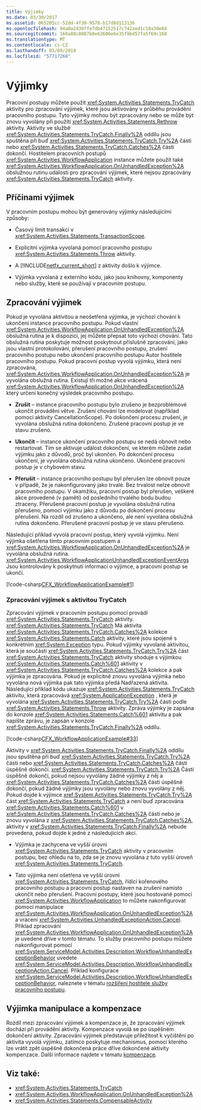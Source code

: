 ```yaml
---
title: Výjimky
ms.date: 03/30/2017
ms.assetid: 065205cc-52dd-4f30-9578-b17d8d113136
ms.openlocfilehash: 94a0a2430ffe7db47152517c742aed1c18a39e64
ms.sourcegitcommit: 160a88c8087b0e63606e6e35f9bd57fa5f69c168
ms.translationtype: MT
ms.contentlocale: cs-CZ
ms.lasthandoff: 03/09/2019
ms.locfileid: "57717268"
---
```

# <a name="exceptions"></a>Výjimky
Pracovní postupy můžete použít <xref:System.Activities.Statements.TryCatch> aktivity pro zpracování výjimek, které jsou aktivovány v průběhu provádění pracovního postupu. Tyto výjimky mohou být zpracovány nebo se může být znovu vyvolány při použití <xref:System.Activities.Statements.Rethrow> aktivity. Aktivity ve službě <xref:System.Activities.Statements.TryCatch.Finally%2A> oddílu jsou spuštěna při buď <xref:System.Activities.Statements.TryCatch.Try%2A> části nebo <xref:System.Activities.Statements.TryCatch.Catches%2A> části dokončí. Hostitelem pracovních postupů <xref:System.Activities.WorkflowApplication> instance můžete použít také <xref:System.Activities.WorkflowApplication.OnUnhandledException%2A> obslužnou rutinu události pro zpracování výjimek, které nejsou zpracovány <xref:System.Activities.Statements.TryCatch> aktivity.  
  
## <a name="causes-of-exceptions"></a>Příčinami výjimek  
 V pracovním postupu mohou být generovány výjimky následujícími způsoby:  
  
-   Časový limit transakcí v <xref:System.Activities.Statements.TransactionScope>.  
  
-   Explicitní výjimka vyvolaná pomocí pracovního postupu <xref:System.Activities.Statements.Throw> aktivity.  
  
-   A [!INCLUDE[netfx_current_short](../../../includes/netfx-current-short-md.md)] z aktivity došlo k výjimce.  
  
-   Výjimka vyvolaná z externího kódu, jako jsou knihovny, komponenty nebo služby, které se používají v pracovním postupu.  
  
## <a name="handling-exceptions"></a>Zpracování výjimek  
 Pokud je vyvolána aktivitou a neošetřená výjimka, je výchozí chování k ukončení instance pracovního postupu. Pokud vlastní <xref:System.Activities.WorkflowApplication.OnUnhandledException%2A> obslužná rutina je k dispozici, jej můžete přepsat toto výchozí chování. Tato obslužná rutina poskytuje možnost poskytnout příslušné zpracování, jako jsou vlastní protokolování, přerušení pracovního postupu, zrušení pracovního postupu nebo ukončení pracovního postupu Autor hostitele pracovního postupu.  Pokud pracovní postup vyvolá výjimku, která není zpracována, <xref:System.Activities.WorkflowApplication.OnUnhandledException%2A> je vyvolána obslužná rutina. Existují tři možné akce vrácená <xref:System.Activities.WorkflowApplication.OnUnhandledException%2A> který určení konečný výsledek pracovního postupu.  
  
-   **Zrušit** – instance pracovního postupu bylo zrušeno je bezproblémové ukončit provádění větve. Zrušení chování lze modelovat (například pomocí aktivity CancellationScope). Po dokončení procesu zrušení, je vyvolána obslužná rutina dokončeno. Zrušené pracovní postup je ve stavu zrušeno.  
  
-   **Ukončit** – instance ukončení pracovního postupu se nedá obnovit nebo restartovat.  Tím se aktivuje událost dokončení, ve kterém můžete zadat výjimku jako z důvodů, proč byl ukončen. Po dokončení procesu ukončení, je vyvolána obslužná rutina ukončeno. Ukončené pracovní postup je v chybovém stavu.  
  
-   **Přerušit** – instance pracovního postupu byl přerušen lze obnovit pouze v případě, že je nakonfigurovaný jako trvalé.  Bez trvalost nelze obnovit pracovního postupu.  V okamžiku, pracovní postup byl přerušen, veškeré akce provedené (v paměti) od posledního trvalého bodu budou ztraceny. Přerušené pracovní postup je vyvolána obslužná rutina přerušeno, pomocí výjimku jako z důvodu po dokončení procesu přerušení. Na rozdíl od zrušeno a ukončeno, ale není vyvolána obslužná rutina dokončeno. Přerušené pracovní postup je ve stavu přerušeno.  
  
 Následující příklad vyvolá pracovní postup, který vyvolá výjimku. Není výjimka ošetřena tímto pracovním postupem a <xref:System.Activities.WorkflowApplication.OnUnhandledException%2A> je vyvolána obslužná rutina. <xref:System.Activities.WorkflowApplicationUnhandledExceptionEventArgs> Jsou kontrolovány k poskytnutí informací o výjimce, a pracovní postup se ukončí.  
  
 [!code-csharp[CFX_WorkflowApplicationExample#1](~/samples/snippets/csharp/VS_Snippets_CFX/cfx_workflowapplicationexample/cs/program.cs#1)]  
  
### <a name="handling-exceptions-with-the-trycatch-activity"></a>Zpracování výjimek s aktivitou TryCatch  
 Zpracování výjimek v pracovním postupu pomocí provádí <xref:System.Activities.Statements.TryCatch> aktivity. <xref:System.Activities.Statements.TryCatch> Má aktivita <xref:System.Activities.Statements.TryCatch.Catches%2A> kolekce <xref:System.Activities.Statements.Catch> aktivity, které jsou spojené s konkrétním <xref:System.Exception> typu. Pokud výjimky vyvolané aktivitou, která je součástí <xref:System.Activities.Statements.TryCatch.Try%2A> část <xref:System.Activities.Statements.TryCatch> aktivity shoduje s výjimkou <xref:System.Activities.Statements.Catch%601> aktivity v <xref:System.Activities.Statements.TryCatch.Catches%2A> kolekce a pak výjimka je zpracována. Pokud je explicitně znovu vyvolána výjimka nebo vyvolána nová výjimka pak tato výjimka předá Nadřazená aktivita. Následující příklad kódu ukazuje <xref:System.Activities.Statements.TryCatch> aktivitu, která zpracovává <xref:System.ApplicationException> , která je vyvolána <xref:System.Activities.Statements.TryCatch.Try%2A> části podle <xref:System.Activities.Statements.Throw> aktivity. Zpráva výjimky je zapsána do konzole <xref:System.Activities.Statements.Catch%601> aktivitu a pak napište zprávu, je zapsán v konzole <xref:System.Activities.Statements.TryCatch.Finally%2A> oddílu.  
  
 [!code-csharp[CFX_WorkflowApplicationExample#33](~/samples/snippets/csharp/VS_Snippets_CFX/cfx_workflowapplicationexample/cs/program.cs#33)]  
  
 Aktivity v <xref:System.Activities.Statements.TryCatch.Finally%2A> oddílu jsou spuštěna při buď <xref:System.Activities.Statements.TryCatch.Try%2A> části nebo <xref:System.Activities.Statements.TryCatch.Catches%2A> části úspěšně dokončí. <xref:System.Activities.Statements.TryCatch.Try%2A> Části úspěšně dokončí, pokud nejsou vyvolány žádné výjimky z něj a <xref:System.Activities.Statements.TryCatch.Catches%2A> části úspěšně dokončí, pokud žádné výjimky jsou vyvolány nebo znovu vyvolány z něj. Pokud dojde k výjimce <xref:System.Activities.Statements.TryCatch.Try%2A> část <xref:System.Activities.Statements.TryCatch> a není buď zpracována <xref:System.Activities.Statements.Catch%601> v <xref:System.Activities.Statements.TryCatch.Catches%2A> části nebo je znovu vyvolána z <xref:System.Activities.Statements.TryCatch.Catches%2A>, aktivity v <xref:System.Activities.Statements.TryCatch.Finally%2A> nebude provedena, pokud dojde k jedné z následujících akcí.  
  
-   Výjimka je zachycena ve vyšší úrovni <xref:System.Activities.Statements.TryCatch> aktivity v pracovním postupu, bez ohledu na to, zda se je znovu vyvolána z tuto vyšší úroveň <xref:System.Activities.Statements.TryCatch>.  
  
-   Tato výjimka není ošetřena ve vyšší úrovni <xref:System.Activities.Statements.TryCatch>, řídící kořenového pracovního postupu a pracovní postup nastaven na zrušení namísto ukončit nebo přerušení. Pracovní postupy, které jsou hostované pomocí <xref:System.Activities.WorkflowApplication> to můžete nakonfigurovat pomocí manipulace <xref:System.Activities.WorkflowApplication.OnUnhandledException%2A> a vrácení <xref:System.Activities.UnhandledExceptionAction.Cancel>. Příklad zpracování <xref:System.Activities.WorkflowApplication.OnUnhandledException%2A> je uvedené dříve v tomto tématu. To služby pracovního postupu můžete nakonfigurovat pomocí <xref:System.ServiceModel.Activities.Description.WorkflowUnhandledExceptionBehavior> uvedete <xref:System.ServiceModel.Activities.Description.WorkflowUnhandledExceptionAction.Cancel>. Příklad konfigurace <xref:System.ServiceModel.Activities.Description.WorkflowUnhandledExceptionBehavior>, naleznete v tématu [rozšíření hostitele služby pracovního postupu](../wcf/feature-details/workflow-service-host-extensibility.md).  
  
## <a name="exception-handling-versus-compensation"></a>Výjimka manipulace a kompenzace  
 Rozdíl mezi zpracování výjimek a kompenzace je, že zpracování výjimek dochází při provádění aktivity. Kompenzace vyvolá se po úspěšném dokončení aktivity. Zpracování výjimek představuje příležitost k vyčištění po aktivita vyvolá výjimku, zatímco poskytuje mechanismus, pomocí kterého lze vrátit zpět úspěšně dokončená práce dříve dokončené aktivity kompenzace. Další informace najdete v tématu [kompenzace](compensation.md).  
  
## <a name="see-also"></a>Viz také:
- <xref:System.Activities.Statements.TryCatch>
- <xref:System.Activities.WorkflowApplication.OnUnhandledException%2A>
- <xref:System.Activities.Statements.CompensableActivity>
